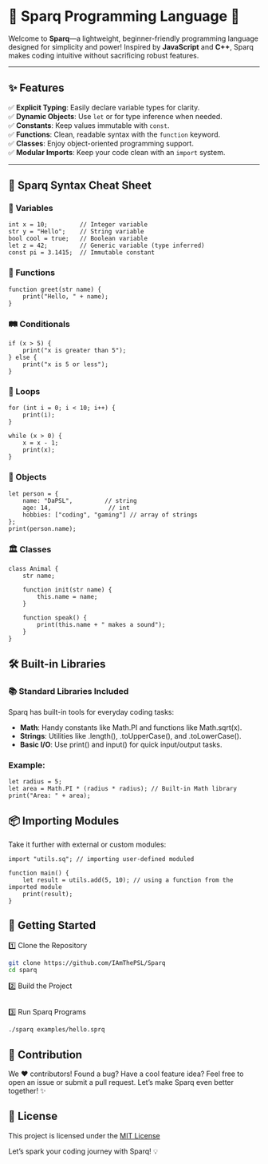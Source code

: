 # 🚀 Sparq Programming Language 🌟

Welcome to **Sparq**—a lightweight, beginner-friendly programming language designed for simplicity and power! Inspired by **JavaScript** and **C++**, Sparq makes coding intuitive without sacrificing robust features.

---

## ✨ Features
✅ **Explicit Typing**: Easily declare variable types for clarity.  
✅ **Dynamic Objects**: Use `let` or for type inference when needed.  
✅ **Constants**: Keep values immutable with `const`.  
✅ **Functions**: Clean, readable syntax with the `function` keyword.  
✅ **Classes**: Enjoy object-oriented programming support.  
✅ **Modular Imports**: Keep your code clean with an `import` system.  

---

## 🧠 Sparq Syntax Cheat Sheet

### 🔢 Variables
```sparq
int x = 10;         // Integer variable
str y = "Hello";    // String variable
bool cool = true;   // Boolean variable
let z = 42;         // Generic variable (type inferred)
const pi = 3.1415;  // Immutable constant
```

### 🎉 Functions
```sparq
function greet(str name) {
    print("Hello, " + name);
}
```

### 🛤️ Conditionals
```sparq
if (x > 5) {
    print("x is greater than 5");
} else {
    print("x is 5 or less");
}
```

### 🔁 Loops
```sparq
for (int i = 0; i < 10; i++) {
    print(i);
}
```
```sparq
while (x > 0) {
    x = x - 1;
    print(x);
}
```

### 🧍 Objects
```sparq
let person = {
    name: "DaPSL",         // string
    age: 14,                // int
    hobbies: ["coding", "gaming"] // array of strings
};
print(person.name);
```

### 🏛️ Classes
```sparq
class Animal {
    str name;

    function init(str name) {
        this.name = name;
    }

    function speak() {
        print(this.name + " makes a sound");
    }
}
```

## 🛠️ Built-in Libraries
### 📚 Standard Libraries Included
Sparq has built-in tools for everyday coding tasks:
- **Math**: Handy constants like Math.PI and functions like Math.sqrt(x).
- **Strings**: Utilities like .length(), .toUpperCase(), and .toLowerCase().
- **Basic I/O**: Use print() and input() for quick input/output tasks.

### Example:
```sparq
let radius = 5;
let area = Math.PI * (radius * radius); // Built-in Math library
print("Area: " + area);
```

## 📦 Importing Modules
Take it further with external or custom modules:
```sparq
import "utils.sq"; // importing user-defined moduled

function main() {
    let result = utils.add(5, 10); // using a function from the imported module
    print(result);
}
```


## 🚀 Getting Started
1️⃣ Clone the Repository
```bash
git clone https://github.com/IAmThePSL/Sparq
cd sparq
```
2️⃣ Build the Project
```bash

```
3️⃣ Run Sparq Programs
```bash
./sparq examples/hello.sprq
```

## 🤝 Contribution
We ❤️ contributors!
Found a bug? Have a cool feature idea? Feel free to open an issue or submit a pull request. Let’s make Sparq even better together! ✨

## 📜 License
This project is licensed under the [MIT License](https://github.com/IAmThePSL/Sparq/blob/main/LICENSE)

Let’s spark your coding journey with Sparq! 💡
